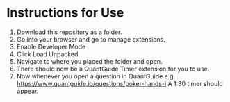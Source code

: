 # Instructions for Use

1. Download this repository as a folder.
2. Go into your browser and go to manage extensions.
3. Enable Developer Mode
4. Click Load Unpacked
5. Navigate to where you placed the folder and open.
6. There should now be a QuantGuide Timer extension for you to use.
7. Now whenever you open a question in QuantGuide e.g. https://www.quantguide.io/questions/poker-hands-i A 1:30 timer should appear.
